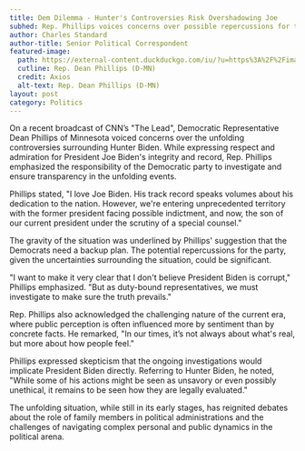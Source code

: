 ```yaml
---
title: Dem Dilemma - Hunter's Controversies Risk Overshadowing Joe
subhed: Rep. Phillips voices concerns over possible repercussions for the party, hinting at a need for a contingency strategy.
author: Charles Standard
author-title: Senior Political Correspondent
featured-image: 
  path: https://external-content.duckduckgo.com/iu/?u=https%3A%2F%2Fimages.axios.com%2F1uiTprQfS-zzQUgKPjzEhm7_3Qk%3D%2F1600x900%2Fsmart%2F2023%2F08%2F11%2F1691792479080.jpg%3Fw%3D1600&f=1&nofb=1&ipt=03ce4dfb68dfca153ced66354209de7eca2ee1af7830e7cc18e46c07257d22c1&ipo=images
  cutline: Rep. Dean Phillips (D-MN)
  credit: Axios
  alt-text: Rep. Dean Phillips (D-MN)
layout: post
category: Politics
---
```


On a recent broadcast of CNN’s "The Lead", Democratic Representative Dean Phillips of Minnesota voiced concerns over the unfolding controversies surrounding Hunter Biden. While expressing respect and admiration for President Joe Biden's integrity and record, Rep. Phillips emphasized the responsibility of the Democratic party to investigate and ensure transparency in the unfolding events. 

Phillips stated, "I love Joe Biden. His track record speaks volumes about his dedication to the nation. However, we're entering unprecedented territory with the former president facing possible indictment, and now, the son of our current president under the scrutiny of a special counsel."

The gravity of the situation was underlined by Phillips' suggestion that the Democrats need a backup plan. The potential repercussions for the party, given the uncertainties surrounding the situation, could be significant.

"I want to make it very clear that I don't believe President Biden is corrupt," Phillips emphasized. "But as duty-bound representatives, we must investigate to make sure the truth prevails."

Rep. Phillips also acknowledged the challenging nature of the current era, where public perception is often influenced more by sentiment than by concrete facts. He remarked, "In our times, it’s not always about what's real, but more about how people feel."

Phillips expressed skepticism that the ongoing investigations would implicate President Biden directly. Referring to Hunter Biden, he noted, "While some of his actions might be seen as unsavory or even possibly unethical, it remains to be seen how they are legally evaluated."

The unfolding situation, while still in its early stages, has reignited debates about the role of family members in political administrations and the challenges of navigating complex personal and public dynamics in the political arena.
